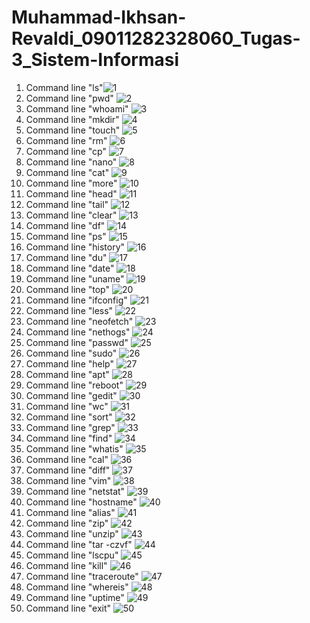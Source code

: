 # Muhammad-Ikhsan-Revaldi_09011282328060_Tugas-3_Sistem-Informasi

1. Command line "ls"![1](https://github.com/Hiratsuu/Muhammad-Ikhsan-Revaldi_09011282328060_Tugas-3_Sistem-Operasi/blob/main/50%20Command/1.png)
2. Command line "pwd" ![2](https://github.com/Hiratsuu/Muhammad-Ikhsan-Revaldi_09011282328060_Tugas-3_Sistem-Operasi/blob/main/50%20Command/2.png?raw=true)
3. Command line "whoami" ![3](https://github.com/Hiratsuu/Muhammad-Ikhsan-Revaldi_09011282328060_Tugas-3_Sistem-Operasi/blob/main/50%20Command/3.png?raw=true)
4. Command line "mkdir" ![4](https://github.com/Hiratsuu/Muhammad-Ikhsan-Revaldi_09011282328060_Tugas-3_Sistem-Operasi/blob/main/50%20Command/4.png?raw=true)
5. Command line "touch" ![5](https://github.com/Hiratsuu/Muhammad-Ikhsan-Revaldi_09011282328060_Tugas-3_Sistem-Operasi/blob/main/50%20Command/5.png?raw=true)
6. Command line "rm" ![6](https://github.com/Hiratsuu/Muhammad-Ikhsan-Revaldi_09011282328060_Tugas-3_Sistem-Operasi/blob/main/50%20Command/5.png?raw=true)
7. Command line "cp" ![7](https://github.com/Hiratsuu/Muhammad-Ikhsan-Revaldi_09011282328060_Tugas-3_Sistem-Operasi/blob/main/50%20Command/7.png?raw=true)
8. Command line "nano" ![8](https://github.com/Hiratsuu/Muhammad-Ikhsan-Revaldi_09011282328060_Tugas-3_Sistem-Operasi/blob/main/50%20Command/8.png?raw=true)
9. Command line "cat" ![9](https://github.com/Hiratsuu/Muhammad-Ikhsan-Revaldi_09011282328060_Tugas-3_Sistem-Operasi/blob/main/50%20Command/9.png?raw=true)
10. Command line "more" ![10](https://github.com/Hiratsuu/Muhammad-Ikhsan-Revaldi_09011282328060_Tugas-3_Sistem-Operasi/blob/main/50%20Command/10.png?raw=true)
11. Command line "head" ![11](https://github.com/Hiratsuu/Muhammad-Ikhsan-Revaldi_09011282328060_Tugas-3_Sistem-Operasi/blob/main/50%20Command/11.png?raw=true)
12. Command line "tail" ![12](https://github.com/Hiratsuu/Muhammad-Ikhsan-Revaldi_09011282328060_Tugas-3_Sistem-Operasi/blob/main/50%20Command/12.png?raw=true)
13. Command line "clear" ![13](https://github.com/Hiratsuu/Muhammad-Ikhsan-Revaldi_09011282328060_Tugas-3_Sistem-Operasi/blob/main/50%20Command/13.png?raw=true)
14. Command line "df" ![14](https://github.com/Hiratsuu/Muhammad-Ikhsan-Revaldi_09011282328060_Tugas-3_Sistem-Operasi/blob/main/50%20Command/14.png?raw=true)
15. Command line "ps" ![15](https://github.com/Hiratsuu/Muhammad-Ikhsan-Revaldi_09011282328060_Tugas-3_Sistem-Operasi/blob/main/50%20Command/15.png?raw=true)
16. Command line "history" ![16](https://github.com/Hiratsuu/Muhammad-Ikhsan-Revaldi_09011282328060_Tugas-3_Sistem-Operasi/blob/main/50%20Command/16.png?raw=true)
17. Command line "du" ![17](https://github.com/Hiratsuu/Muhammad-Ikhsan-Revaldi_09011282328060_Tugas-3_Sistem-Operasi/blob/main/50%20Command/17.png?raw=true)
18. Command line "date" ![18](https://github.com/Hiratsuu/Muhammad-Ikhsan-Revaldi_09011282328060_Tugas-3_Sistem-Operasi/blob/main/50%20Command/18.png?raw=true)
19. Command line "uname" ![19](https://github.com/Hiratsuu/Muhammad-Ikhsan-Revaldi_09011282328060_Tugas-3_Sistem-Operasi/blob/main/50%20Command/19.png?raw=true)
20. Command line "top" ![20](https://github.com/Hiratsuu/Muhammad-Ikhsan-Revaldi_09011282328060_Tugas-3_Sistem-Operasi/blob/main/50%20Command/20.png?raw=true)
21. Command line "ifconfig" ![21](https://github.com/Hiratsuu/Muhammad-Ikhsan-Revaldi_09011282328060_Tugas-3_Sistem-Operasi/blob/main/50%20Command/21.png?raw=true)
22. Command line "less" ![22](https://github.com/Hiratsuu/Muhammad-Ikhsan-Revaldi_09011282328060_Tugas-3_Sistem-Operasi/blob/main/50%20Command/22.png?raw=true)
23. Command line "neofetch" ![23](https://github.com/Hiratsuu/Muhammad-Ikhsan-Revaldi_09011282328060_Tugas-3_Sistem-Operasi/blob/main/50%20Command/23.png?raw=true)
24. Command line "nethogs" ![24](https://github.com/Hiratsuu/Muhammad-Ikhsan-Revaldi_09011282328060_Tugas-3_Sistem-Operasi/blob/main/50%20Command/24.png?raw=true)
25. Command line "passwd" ![25](https://github.com/Hiratsuu/Muhammad-Ikhsan-Revaldi_09011282328060_Tugas-3_Sistem-Operasi/blob/main/50%20Command/25.png?raw=true)
26. Command line "sudo" ![26](https://github.com/Hiratsuu/Muhammad-Ikhsan-Revaldi_09011282328060_Tugas-3_Sistem-Operasi/blob/main/50%20Command/26.png?raw=true)
27. Command line "help" ![27](https://github.com/Hiratsuu/Muhammad-Ikhsan-Revaldi_09011282328060_Tugas-3_Sistem-Operasi/blob/main/50%20Command/27.png?raw=true)
28. Command line "apt" ![28](https://github.com/Hiratsuu/Muhammad-Ikhsan-Revaldi_09011282328060_Tugas-3_Sistem-Operasi/blob/main/50%20Command/28.png?raw=true)
29. Command line "reboot" ![29](https://github.com/Hiratsuu/Muhammad-Ikhsan-Revaldi_09011282328060_Tugas-3_Sistem-Operasi/blob/main/50%20Command/29.png?raw=true)
30. Command line "gedit" ![30](https://github.com/Hiratsuu/Muhammad-Ikhsan-Revaldi_09011282328060_Tugas-3_Sistem-Operasi/blob/main/50%20Command/30.png?raw=true)
31. Command line "wc" ![31](https://github.com/Hiratsuu/Muhammad-Ikhsan-Revaldi_09011282328060_Tugas-3_Sistem-Operasi/blob/main/50%20Command/31.png?raw=true)
32. Command line "sort" ![32](https://github.com/Hiratsuu/Muhammad-Ikhsan-Revaldi_09011282328060_Tugas-3_Sistem-Operasi/blob/main/50%20Command/32.png?raw=true)
33. Command line "grep" ![33](https://github.com/Hiratsuu/Muhammad-Ikhsan-Revaldi_09011282328060_Tugas-3_Sistem-Operasi/blob/main/50%20Command/33.png?raw=true)
34. Command line "find" ![34](https://github.com/Hiratsuu/Muhammad-Ikhsan-Revaldi_09011282328060_Tugas-3_Sistem-Operasi/blob/main/50%20Command/34.png?raw=true)
35. Command line "whatis" ![35](https://github.com/Hiratsuu/Muhammad-Ikhsan-Revaldi_09011282328060_Tugas-3_Sistem-Operasi/blob/main/50%20Command/35.png?raw=true)
36. Command line "cal" ![36](https://github.com/Hiratsuu/Muhammad-Ikhsan-Revaldi_09011282328060_Tugas-3_Sistem-Operasi/blob/main/50%20Command/36.png?raw=true)
37. Command line "diff" ![37](https://github.com/Hiratsuu/Muhammad-Ikhsan-Revaldi_09011282328060_Tugas-3_Sistem-Operasi/blob/main/50%20Command/37.png?raw=true)
38. Command line "vim" ![38](https://github.com/Hiratsuu/Muhammad-Ikhsan-Revaldi_09011282328060_Tugas-3_Sistem-Operasi/blob/main/50%20Command/38.png?raw=true)
39. Command line "netstat" ![39](https://github.com/Hiratsuu/Muhammad-Ikhsan-Revaldi_09011282328060_Tugas-3_Sistem-Operasi/blob/main/50%20Command/39.png?raw=true)
40. Command line "hostname" ![40](https://github.com/Hiratsuu/Muhammad-Ikhsan-Revaldi_09011282328060_Tugas-3_Sistem-Operasi/blob/main/50%20Command/40.png?raw=true)
41. Command line "alias" ![41](https://github.com/Hiratsuu/Muhammad-Ikhsan-Revaldi_09011282328060_Tugas-3_Sistem-Operasi/blob/main/50%20Command/41.png?raw=true)
42. Command line "zip" ![42](https://github.com/Hiratsuu/Muhammad-Ikhsan-Revaldi_09011282328060_Tugas-3_Sistem-Operasi/blob/main/50%20Command/42.png?raw=true)
43. Command line "unzip" ![43](https://github.com/Hiratsuu/Muhammad-Ikhsan-Revaldi_09011282328060_Tugas-3_Sistem-Operasi/blob/main/50%20Command/43.png?raw=true)
44. Command line "tar -czvf" ![44](https://github.com/Hiratsuu/Muhammad-Ikhsan-Revaldi_09011282328060_Tugas-3_Sistem-Operasi/blob/main/50%20Command/44.png?raw=true)
45. Command line "lscpu" ![45](https://github.com/Hiratsuu/Muhammad-Ikhsan-Revaldi_09011282328060_Tugas-3_Sistem-Operasi/blob/main/50%20Command/45.png?raw=true)
46. Command line "kill" ![46](https://github.com/Hiratsuu/Muhammad-Ikhsan-Revaldi_09011282328060_Tugas-3_Sistem-Operasi/blob/main/50%20Command/46.png?raw=true)
47. Command line "traceroute" ![47](https://github.com/Hiratsuu/Muhammad-Ikhsan-Revaldi_09011282328060_Tugas-3_Sistem-Operasi/blob/main/50%20Command/47.png?raw=true)
48. Command line "whereis" ![48](https://github.com/Hiratsuu/Muhammad-Ikhsan-Revaldi_09011282328060_Tugas-3_Sistem-Operasi/blob/main/50%20Command/48.png?raw=true)
49. Command line "uptime" ![49](https://github.com/Hiratsuu/Muhammad-Ikhsan-Revaldi_09011282328060_Tugas-3_Sistem-Operasi/blob/main/50%20Command/49.png?raw=true)
50. Command line "exit" ![50](https://github.com/Hiratsuu/Muhammad-Ikhsan-Revaldi_09011282328060_Tugas-3_Sistem-Operasi/blob/main/50%20Command/50.png?raw=true)
